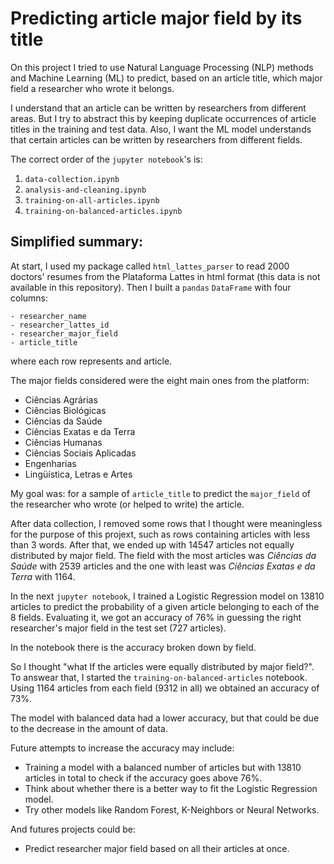 # Predicting article major field by its title

On this project I tried to use Natural Language Processing (NLP) methods and Machine Learning (ML) to predict, based on an article title, which major field a researcher who wrote it belongs.

I understand that an article can be written by researchers from different areas. But I try to abstract this by keeping duplicate occurrences of article titles in the training and test data. Also, I want the ML model understands that certain articles can be written by researchers from different fields.

The correct order of the `jupyter notebook`'s is:
1. `data-collection.ipynb`
2. `analysis-and-cleaning.ipynb`
3. `training-on-all-articles.ipynb`
4. `training-on-balanced-articles.ipynb`

## Simplified summary:

At start, I used my package called `html_lattes_parser` to read 2000 doctors' resumes from the Plataforma Lattes in html format (this data is not available in this repository). Then I built a `pandas` `DataFrame` with four columns:

    - researcher_name
    - researcher_lattes_id
    - researcher_major_field
    - article_title

where each row represents and article.

The major fields considered were the eight main ones from the platform:
- Ciências Agrárias
- Ciências Biológicas
- Ciências da Saúde
- Ciências Exatas e da Terra
- Ciências Humanas
- Ciências Sociais Aplicadas
- Engenharias
- Lingüística, Letras e Artes

My goal was: for a sample of `article_title` to predict the `major_field` of the researcher who wrote (or helped to write) the article.

After data collection, I removed some rows that I thought were meaningless for the purpose of this projext, such as rows containing articles with less than 3 words. After that, we ended up with 14547 articles not equally distributed by major field. The field with the most articles was *Ciências da Saúde* with 2539 articles and the one with least was *Ciências Exatas e da Terra* with 1164.

In the next `jupyter notebook`, I trained a Logistic Regression model on 13810 articles to predict the probability of a given article belonging to each of the 8 fields. Evaluating it, we got an accuracy of 76% in guessing the right researcher's major field in the test set (727 articles).

In the notebook there is the accuracy broken down by field.

So I thought "what If the articles were equally distributed by major field?". To answear that, I started the `training-on-balanced-articles` notebook. Using 1164 articles from each field (9312 in all) we obtained an accuracy of 73%.

The model with balanced data had a lower accuracy, but that could be due to the decrease in the amount of data.

Future attempts to increase the accuracy may include:
- Training a model with a balanced number of articles but with 13810 articles in total to check if the accuracy goes above 76%.
- Think about whether there is a better way to fit the Logistic Regression model.
- Try other models like Random Forest, K-Neighbors or Neural Networks.

And futures projects could be:
- Predict researcher major field based on all their articles at once.